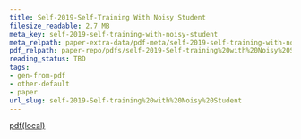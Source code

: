 ```yaml
---
title: Self-2019-Self-Training With Noisy Student
filesize_readable: 2.7 MB
meta_key: self-2019-self-training-with-noisy-student
meta_relpath: paper-extra-data/pdf-meta/self-2019-self-training-with-noisy-student.yaml
pdf_relpath: paper-repo/pdfs/self-2019-Self-training%20with%20Noisy%20Student.pdf
reading_status: TBD
tags:
- gen-from-pdf
- other-default
- paper
url_slug: self-2019-Self-training%20with%20Noisy%20Student
---
```


[pdf(local)](../../paper-repo/pdfs/self-2019-Self-training%20with%20Noisy%20Student.pdf)
